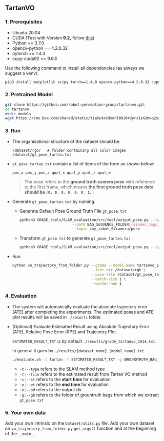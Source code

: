 ## TartanVO
### 1. Prerequisites

- Ubuntu 20.04
- CUDA (Test with Version **9.2**, follow [this](https://developer.nvidia.com/cuda-92-download-archive))
- Python == 3.7.0
- opencv-python == 4.2.0.32
- pytorch == 1.4.0
- cupy-cuda92 == 9.6.0

Use the following command to install all dependencies (as always we suggest a venv):

```bash
pip3 install matplotlib scipy torch==1.4.0 opencv-python==4.2.0.32 cupy-cuda92==9.6.0 numpy==1.21.6
```

### 2. Pretrained Model

```bash
git clone https://github.com/robot-perception-group/tartanvo.git
cd tartanvo
mkdir models
wget https://cmu.box.com/shared/static/t1a5u4x6dxohl89104dyrsiz42mvq2sz.pkl -O models/tartanvo_1914.pkl
```

### 3. Run

- The organisational structure of the dataset should be:
  ```
  /dataset/rgb/   # folder containing all color images
  /dataset/gt_pose_tartan.txt
  ```

- `gt_pose_tartan.txt` contain a list of items of the form as shown below:
  ```
  pos_x pos_y pos_z quat_x quat_y quat_z quat_w
  ```
  > The pose refers to the **ground truth camera pose** with reference to the first frame, which means **the first ground truth pose data should be `[0. 0. 0. 0. 0. 0. 1.]`**

- Generate `gt_pose_tartan.txt` by running:
    - Generate Default Pose Ground Truth File `gt_pose.txt`
      ```bash
      python3 GRADE_tools/SLAM_evaluation/src/tool/output_pose.py --type groundtruth \
                              --path BAG_SEQUENCE_FOLDER[reindex_bags_folder] \
                              --topic /my_robot_0/camera/pose
      ```
    - Transform `gt_pose.txt` to generate `gt_pose_tartan.txt`
      ```bash
      python3 GRADE_tools/SLAM_evaluation/src/tool/output_pose.py --type tartan_gt --path gt_pose.txt
      ```
- Run:
  ```bash
  python vo_trajectory_from_folder.py --grade --model-name tartanvo_1914.pkl \
                                      --test-dir /dataset/rgb \
                                      --pose-file /dataset/gt_pose_tartan.txt \
                                      --batch-size 1 \
                                      --worker-num 1
  ```

### 4. Evaluation

- The system will automatically evaluate the absolute trajectory error (ATE) after completing the experiments. The estimated poses and ATE plot results will be saved in `./results` folder.
- (Optional) Evaluate Estimated Result using Absolute Trajectory Error (ATE), Relative Pose Error (RPE) and Trajecotry Plot

  `ESTIMATED_RESULT_TXT` is by default `./results/grade_tartanvo_1914.txt`.
  
   In general it goes by `./results/[dataset_name]_[model_name].txt`
  
  ```bash
  ./evaluate.sh -t tartan -f ESTIMATED_RESULT_TXT -g GROUNDTRUTH_BAG_FOLDER (-o OUTPUTDIR) (-s 0.0) (-e 60.0)
  ```
    - `-t|--type` refers to the SLAM method type
    - `-f|--file` refers to the estimated result from Tartan VO method
    - `-s|--st` refers to the **start time** for evaluation
    - `-e|--et` refers to the **end time** for evaluation
    - `-o|--od` refers to the output dir
    - `-g|--gb` refers to the folder of grountruth bags from which we extract `gt_pose.txt`
### 5. Your own data

Add your own intrinsic on the `Dataset/utils.py` file.
Add your own dataset on `vo_trajectory_from_folder.py` `get_args()` function and at the beginning of the `__main__`.
